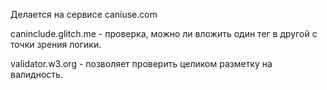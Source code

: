 Делается на сервисе caniuse.com

caninclude.glitch.me - проверка, можно ли вложить один тег в другой с точки зрения логики.

validator.w3.org - позволяет проверить целиком разметку на валидность.